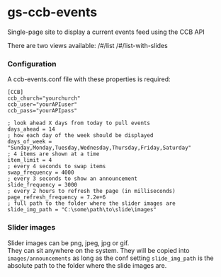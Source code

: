 # gs-ccb-events
Single-page site to display a current events feed using the CCB API

There are two views available:
/#/list
/#/list-with-slides

### Configuration

A ccb-events.conf file with these properties is required:

```
[CCB]
ccb_church="yourchurch"
ccb_user="yourAPIuser"
ccb_pass="yourAPIpass"

; look ahead X days from today to pull events
days_ahead = 14
; how each day of the week should be displayed
days_of_week = "Sunday,Monday,Tuesday,Wednesday,Thursday,Friday,Saturday"
; 4 items are shown at a time
item_limit = 4
; every 4 seconds to swap items
swap_frequency = 4000
; every 3 seconds to show an announcement
slide_frequency = 3000
; every 2 hours to refresh the page (in milliseconds)
page_refresh_frequency = 7.2e+6
; full path to the folder where the slider images are
slide_img_path = "C:\some\path\to\slide\images"
```

### Slider images
Slider images can be png, jpeg, jpg or gif.  
They can sit anywhere on the system. They will be copied into `images/announcements` as long as the conf setting `slide_img_path` is the absolute path to the folder where the slide images are.  
